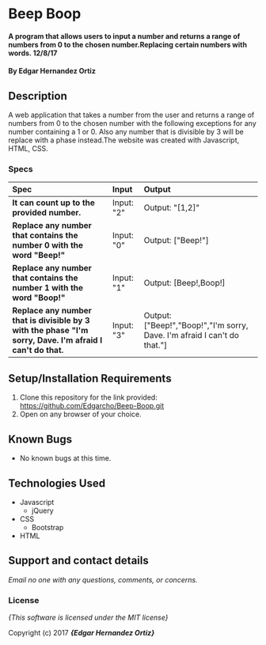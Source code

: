 # Beep Boop

#### A program that allows users to input a number and returns a range of numbers from 0 to the chosen number.Replacing certain numbers with words. 12/8/17

#### By **Edgar Hernandez Ortiz**

## Description

A web application that takes a number from the user and returns a range of numbers from 0 to the chosen number with the following exceptions for any number containing a 1 or 0. Also any number that is divisible by 3 will be replace with a phase instead.The website was created with Javascript, HTML, CSS.


### Specs
| Spec | Input | Output |
| :-------------     | :------------- | :------------- |
| **It can count up to the provided number.** | Input: "2" | Output: "[1,2]" |
| **Replace any number that contains the number 0 with the word "Beep!"**| Input: "0" | Output: ["Beep!"] |
| **Replace any number that contains the number 1 with the word "Boop!"**| Input: "1" | Output: [Beep!,Boop!] |
| **Replace any number that is divisible by 3 with the phase "I'm sorry, Dave. I'm afraid I can't do that.** | Input: "3" | Output: ["Beep!","Boop!","I'm sorry, Dave. I'm afraid I can't do that."] |

## Setup/Installation Requirements

1. Clone this repository for the link provided: https://github.com/Edgarcho/Beep-Boop.git
2. Open on any browser of your choice.

## Known Bugs
* No known bugs at this time.

## Technologies Used
* Javascript
  * jQuery
* CSS
  * Bootstrap
* HTML

## Support and contact details

_Email no one with any questions, comments, or concerns._

### License

*{This software is licensed under the MIT license}*

Copyright (c) 2017 **_{Edgar Hernandez Ortiz}_**
